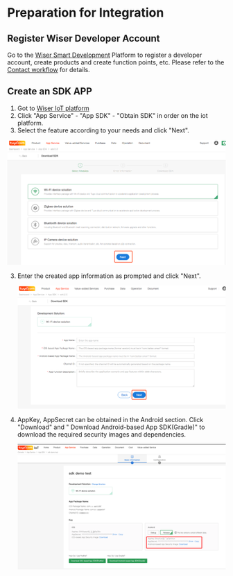 # Preparation for Integration

## Register Wiser Developer Account
Go to the [Wiser Smart Development](https://auth.tuya.com/) Platform to register a developer account, create products and create function points, etc. Please refer to the [Contact workflow](https://docs.tuya.com/zh/iot/device-intelligentize-in-5-minutes/device-intelligentize-in-5-minutes) for details.
## Create an SDK APP

1. Got to [Wiser IoT platform](https://iot.tuya.com/)
2. Click "App Service" - "App SDK" - "Obtain SDK" in order on the iot platform.
3. Select the feature according to your needs and click "Next".

![](./images/get_sdk.png)

3. Enter the created app information as prompted and click "Next".

	![](./images/input_app_info.png)

4. AppKey, AppSecret can be obtained in the Android section. Click "Download" and " Download Android-based App SDK(Gradle)" to download the required security images and dependencies.

	![](./images/app_key_secret.png)
